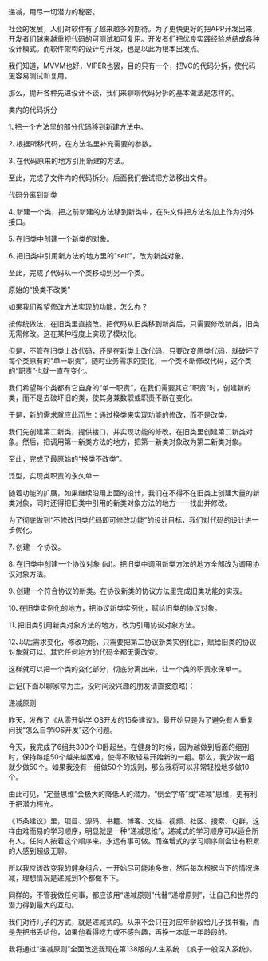递减，用尽一切潜力的秘密。



社会的发展，人们对软件有了越来越多的期待。为了更快更好的把APP开发出来，开发者们越来越重视代码的可测试和可复用。开发者们把优良实践经验总结成各种设计模式。而软件架构的设计与开发，也是以此为根本出发点。

我们知道，MVVM也好，VIPER也罢，目的只有一个，把VC的代码分拆，使代码更容易测试和复用。

那么，抛开各种先进设计不谈，我们来聊聊代码分拆的基本做法是怎样的。

类内的代码拆分

1､把一个方法里的部分代码移到新建方法中。

2､根据所移代码，在方法名里补充需要的参数。

3､在代码原来的地方引用新建的方法。

至此，完成了文件内的代码拆分。后面我们尝试把方法移出文件。

代码分离到新类

4､新建一个类，把之前新建的方法移到新类中，在头文件把方法名加上作为对外接口。

5､在旧类中创建一个新类的对象。

6､把旧类中引用新方法的地方里的"self"，改为新类对象。

至此，完成了代码从一个类移动到另一个类。

原始的“换类不改类”

如果我们希望修改方法实现的功能，怎么办？

按传统做法，在旧类里直接改。把代码从旧类移到新类后，只需要修改新类，旧类无需修改。这在某种程度上实现了模块化。

但是，不管在旧类上改代码，还是在新类上改代码，只要改变原类代码，就破坏了每个类原有的“单一职责”。随时业务需求的变化，一个类不断修改代码，这个类的“职责”也就一直在变化。

我们希望每个类都有它自身的“单一职责”，在我们需要其它“职责”时，创建新的类，而不是去破坏旧的类，使其身兼数职或职责不断在变化。

于是，新的需求就应此而生：通过换类来实现功能的修改，而不是改类。

我们先创建第二新类，提供接口，并实现功能的修改。在旧类里创建第二新类对象。然后，把调用第一新类方法的地方，把第一新类对象改为第二新类对象。

至此，完成了最原始的“换类不改类”。

泛型，实现类职责的永久单一

随着功能的扩展，如果继续沿用上面的设计，我们在不得不在旧类上创建大量的新类对象，同时还得把旧类中引用的新类对象方法的地方一一找出并修改。

为了彻底做到“不修改旧类代码即可修改功能”的设计目标，我们对代码的设计进一步优化。

7､创建一个协议。

8､在旧类中创建一个协议对象 (id<protocol>)。把旧类中调用新类方法的地方全部改为调用协议对象方法。

9､创建一个符合协议的新类。在协议新类的协议方法里完成旧类功能的实现。

10､在旧类实例化的地方，把协议新类实例化，赋给旧类的协议对象。

11､把旧类引用新类对象方法的地方，改为引用协议对象方法。

12､以后需求变化，修改功能，只需要把第二协议新类实例化后，赋给旧类的协议对象就可以。其它任何地方的代码全都无需改变。

这样就可以把一个类的变化部分，彻底分离出来，让一个类的职责永保单一。

后记(下面以聊家常为主，没时间没兴趣的朋友请直接忽略)：



递减原则

昨天，发布了《从零开始学iOS开发的15条建议》，最开始只是为了避免有人重复问我“怎么自学iOS开发”这个问题。

今天，我完成了6组共300个仰卧起坐。在健身的时候，因为越做到后面的组别时，保持每组50个越来越困难，使得不敢轻易开始新的一组。那么，我少做一组就少做50个。如果我没有一组做50个的规则，那么我将可以非常轻松地多做10个。

由此可见，“定量思维”会极大的降低人的潜力。“倒金字塔”或“递减”思维，更有利于把潜力榨光。

《15条建议》里，项目、源码、书籍、博客、文档、视频、社区、搜索、Ｑ群，这样由难而易的学习顺序，明显就是一种“递减思维”。递减式的学习顺序可以适合所有人。任何人按着这个顺序来，永远有事可做。而递增式的学习顺序则会让有积累的人感到超级无聊。

所以我应该改变我的健身组合，一开始尽可能地多做，然后每次根据当下的情况递减，理想情况是递减到1个都做不下。

同样的，不管我做任何事，都应该用“递减原则”代替“递增原则”，让自己和世界的潜力得到最大的互动。

我们对待儿子的方式，就是递减式的。从来不会只在对应年龄段给儿子找书看，而是先把书丢给他，如果他看得吃力或不感兴趣，再换一本低一年龄段的。

我将通过“递减原则”全面改造我现在第138版的人生系统：《疯子一般深入系统》。
